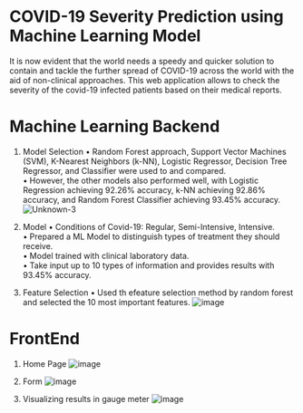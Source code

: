 # COVID-19 Severity Prediction using Machine Learning Model
It is now evident that the world needs a speedy and quicker solution to contain and tackle the further spread of COVID-19 across the world with the aid of non-clinical approaches. This web application allows to check the severity of the covid-19 infected patients based on their medical reports.

# Machine Learning Backend
1. Model Selection
•  Random Forest approach, Support Vector Machines (SVM), K-Nearest Neighbors (k-NN), Logistic Regressor, 
    Decision Tree Regressor, and Classifier were used to and compared. <br>
• However, the other models also performed well, with Logistic Regression achieving 92.26% accuracy, k-NN achieving 92.86% accuracy, 
and Random Forest Classifier achieving 93.45% accuracy. <br>
![Unknown-3](https://user-images.githubusercontent.com/41694884/231361486-cf290df2-179c-48e6-8385-70a5abb178ca.png)

2. Model
• Conditions of Covid-19: Regular, Semi-Intensive, Intensive. <br>
• Prepared a ML Model to distinguish types of treatment they should receive. <br>
• Model trained with clinical laboratory data. <br>
• Take input up to 10 types of information and provides results with 93.45% accuracy. <br>

3. Feature Selection
• Used th efeature selection method by random forest and selected the 10 most important features.
![image](https://user-images.githubusercontent.com/41694884/231360320-648581ec-c258-4342-a6c5-04a0b70f1914.png)

# FrontEnd
1. Home Page
![image](https://user-images.githubusercontent.com/41694884/231362384-7034bcfd-ef49-490b-957e-5b36a48fc632.png)

2. Form 
![image](https://user-images.githubusercontent.com/41694884/231362419-8c155721-7bf3-4d6a-b64c-9ec83e15ff5c.png)

3. Visualizing results in gauge meter
![image](https://user-images.githubusercontent.com/41694884/231362555-295fa8e5-1a51-4a68-81b5-2d80580c5881.png)


